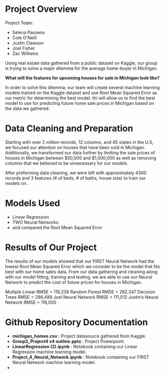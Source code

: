 # Project Overview

Project Team:
- Selena Passeno
- Cole O'Neill
- Justin Clawson
- Joel Fisher
- Zac Williams

Using real estate data gathered from a public dataset on Kaggle, our group is trying to solve a major dilemma for the average home-buyer in Michigan. 

**What will the features for upcoming houses for sale in Michigan look like?**

In order to solve this dilemma, our team will create several machine learning models trained on the Kaggle dataset and use Root Mean Squared Error as our metric for determining the best model. thi will allow us to find the best model to use for predicting future home sale prices in Michigan based on the data we gathered.  

# Data Cleaning and Preparation

Starting with over 2 million records, 12 columns, and 45 states in the U.S, we focused our attention on houses that have been sold in Michigan. Additionally, we transformed our data further by limiting the sale prices of houses in Michigan between $50,000 and $1,000,000 as well as removing columns that we believed to be unnecessary for our models. 

After preforming data cleaning, we were left with approximately 4300 records and 3 features (# of beds, # of baths, house size) to train our models on. 

# Models Used

- Linear Regression
- TWO Neural Networks.
- and compared the Root Mean Squared Error 

# Results of Our Project

The results of our models showed that our FIRST Neural Network had the lowest Root Mean Squared Error which we consider to be the model that fits best with our home sales data. From our data gathering and cleaning along with our model fitting, training and testing, we are able to use our Neural Network to predict the cost of future prices for houses in Michigan.

Multiple Linear RMSE = 119,239
Random Forest RMSE = 282,347
Decision Trees RMSE = 286,488
Joel Neural Network RMSE = 111,012
Justin’s Neural Network RMSE = 116,000

# Github Repository Documentation

- **michigan_homes.csv** : Project datasource gathered from Kaggle.
- **Group2_Project4 v4 outline.pptx** : Project Powerpoint.
- **LinearRegression (2).ipynb** : Notebook containing our Linear Regression machine learning model.
- **Project_4_Neural_Network.ipynb** : Notebook containing our FIRST Neural Network machine learning model.
- 





